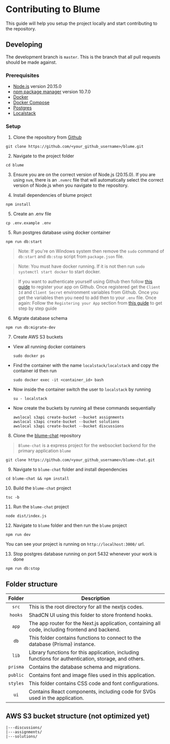 # Contributing to Blume

This guide will help you setup the project locally
and start contributing to the repository.

## Developing

The development branch is `master`. This is the branch that all pull
requests should be made against.

### Prerequisites

- [Node.js](https://nodejs.org/en) version 20.15.0
- [npm package manager](https://docs.npmjs.com/downloading-and-installing-node-js-and-npm) version 10.7.0
- [Docker](https://www.docker.com/get-started/)
- [Docker Compose](https://docs.docker.com/compose/install/)
- [Postgres](https://hub.docker.com/_/postgres)
- [Localstack](https://hub.docker.com/r/localstack/localstack)

### Setup

1. Clone the repository from [Github](https://github.com/biiswajit/blume/fork)

  ```
  git clone https://github.com/<your_github_username>/blume.git
  ```

2. Navigate to the project folder

  ```
  cd blume
  ```

3. Ensure you are on the correct version of Node.js (20.15.0). If you are using `nvm`, there is an `.nvmrc` file that will automatically select the correct version of Node.js when you navigate to the repository.

4. Install dependencies of blume project

  ```
  npm install
  ```

5. Create an .env file

  ```
  cp .env.example .env
  ```

5. Run postgres database using docker container

  ```
  npm run db:start
  ```

> Note: If you're on Windows system then remove the `sudo` command of `db:start` and `db:stop` script from `package.json` file.

> Note: You must have docker running. If it is not then run `sudo systemctl start docker` to start docker.

> If you want to authenticate yourself using Github then follow [this guide](https://authjs.dev/guides/configuring-github#registering-your-app) to register your app on Github.
  Once registered get the `Client Id` and `Client Secret` environment variables from Github.
  Once you get the variables then you need to add then to your `.env` file.
  Once again: Follow the `Registering your App` section from [this guide](https://authjs.dev/guides/configuring-github#registering-your-app) to get step by step guide

6. Migrate database schema

  ```
  npm run db:migrate-dev
  ```

7. Create AWS S3 buckets

  - View all running docker containers
    ```
    sudo docker ps
    ```

  - Find the container with the name `localstack/localstack` and copy the container id then run
    ```
    sudo docker exec -it <container_id> bash
    ```

  - Now inside the container switch the user to `localstack` by running
    ```
    su - localstack
    ```

  - Now create the buckets by running all these commands sequentially
    ```
    awslocal s3api create-bucket --bucket assignments
    awslocal s3api create-bucket --bucket solutions
    awslocal s3api create-bucket --bucket discussions
    ```

8. Clone the [blume-chat](https://github.com/biiswajit/blume-chat/fork) repository

> `Blume-chat` is a express project for the websocket backend for the primary application `blume`

  ```
  git clone https://github.com/<your_github_username>/blume-chat.git
  ```

9. Navigate to `blume-chat` folder and install dependencies

  ```
  cd blume-chat && npm install
  ```

10. Build the `blume-chat` project

  ```
  tsc -b
  ```

11. Run the `blume-chat` project

  ```
  node dist/index.js
  ```

12. Navigate to `blume` folder and then run the `blume` project

  ```
  npm run dev
  ```

  You can see your project is running on `http://localhost:3000/` url.

13. Stop postgres database running on port 5432 whenever your work is done

  ```
  npm run db:stop
  ```

## Folder structure

| Folder | Description |
| :----: |-------------|
| `src` | This is the root directory for all the nextjs codes. |
| `hooks` | ShadCN UI using this folder to store frontend hooks. |
| `app` | The app router for the Next.js application, containing all code, including frontend and backend. |
| `db` | 	This folder contains functions to connect to the database (Prisma) instance. |
| `lib` | Library functions for this application, including functions for authentication, storage, and others. |
| `prisma` | Contains the database schema and migrations. |
| `public` | Contains font and image files used in this application. |
| `styles` | This folder contains CSS code and font configurations. |
| `ui` | Contains React components, including code for SVGs used in the application. |


## AWS S3 bucket structure (not optimized yet)

```
|---discussions/
|---assignments/
|---solutions/
```
